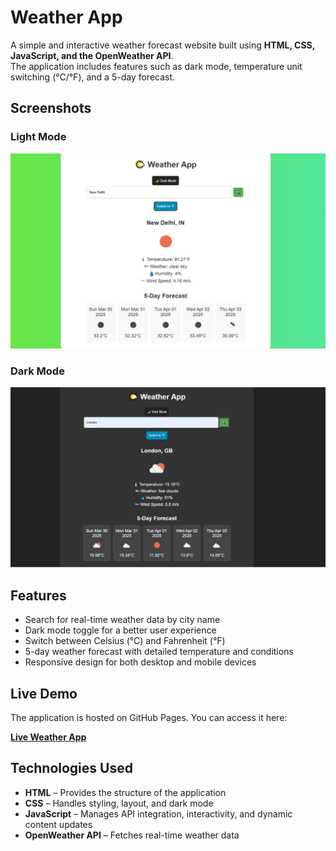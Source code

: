 # Weather App

A simple and interactive weather forecast website built using **HTML, CSS, JavaScript, and the OpenWeather API**.  
The application includes features such as dark mode, temperature unit switching (°C/°F), and a 5-day forecast.  


## Screenshots  

### Light Mode  
![Light Mode](https://raw.githubusercontent.com/vanshikachilkoti/Weather-App/main/Images/weather_light.jpg) 

### Dark Mode  
![Dark Mode](https://raw.githubusercontent.com/vanshikachilkoti/Weather-App/main/Images/weather_dark.jpg)  


## Features  

- Search for real-time weather data by city name  
- Dark mode toggle for a better user experience  
- Switch between Celsius (°C) and Fahrenheit (°F)  
- 5-day weather forecast with detailed temperature and conditions  
- Responsive design for both desktop and mobile devices  


## Live Demo  

The application is hosted on GitHub Pages. You can access it here:  

**[Live Weather App](https://vanshikachilkoti.github.io/Weather-App/)** 

## Technologies Used  

- **HTML** – Provides the structure of the application  
- **CSS** – Handles styling, layout, and dark mode  
- **JavaScript** – Manages API integration, interactivity, and dynamic content updates  
- **OpenWeather API** – Fetches real-time weather data  


